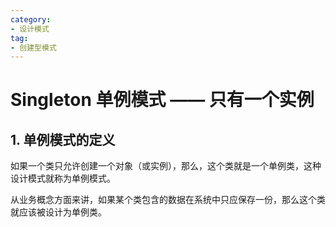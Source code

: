 ```yaml
---
category: 
- 设计模式
tag: 
- 创建型模式
---
```


# Singleton 单例模式 —— 只有一个实例

<!-- more -->

## 1. 单例模式的定义

如果一个类只允许创建一个对象（或实例），那么，这个类就是一个单例类，这种设计模式就称为单例模式。

从业务概念方面来讲，如果某个类包含的数据在系统中只应保存一份，那么这个类就应该被设计为单例类。

